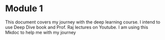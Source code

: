# Module 1



This document covers my journey with the deep learning course. I intend to use Deep Dive book and Prof. Raj lectures on Youtube. I am using this Mkdoc to help me with my journey
